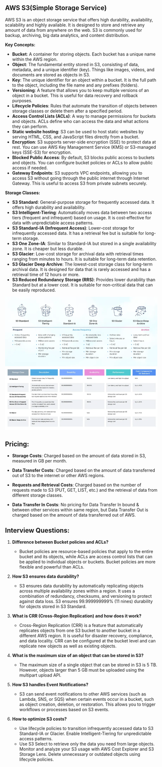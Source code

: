 ## AWS S3(Simple Storage Service)

AWS S3 is an object storage service that offers high durability, availability, scalability and highly available. It is designed to store and retrieve any amount of data from anywhere on the web. S3 is commonly used for backup, archiving, big data analytics, and content distribution.

**Key Concepts:**
- **Bucket**: A container for storing objects. Each bucket has a unique name within the AWS region.
- **Object**: The fundamental entity stored in S3, consisting of data, metadata, and a unique identifier (key). Things like images, videos, and documents are stored as objects in S3.
- **Key**: The unique identifier for an object within a bucket. It is the full path to the object, including the file name and any prefixes (folders).
- **Versioning**: A feature that allows you to keep multiple versions of an object in a bucket. This is useful for data recovery and rollback purposes.
- **Lifecycle Policies**: Rules that automate the transition of objects between storage classes or delete them after a specified period.
- **Access Control Lists (ACLs)**: A way to manage permissions for buckets and objects. ACLs define who can access the data and what actions they can perform.
- **Static website hosting**: S3 can be used to host static websites by serving HTML, CSS, and JavaScript files directly from a bucket.
- **Encryption**: S3 supports server-side encryption (SSE) to protect data at rest. You can use AWS Key Management Service (KMS) or S3-managed keys (SSE-S3) for encryption.
- **Blocked Public Access**: By default, S3 blocks public access to buckets and objects. You can configure bucket policies or ACLs to allow public access if needed.
- **Gateway Endpoints**: S3 supports VPC endpoints, allowing you to access S3 without going through the public internet through Internet Gateway. This is useful to access S3 from private subnets securely.

**Storage Classes:**
- **S3 Standard**: General-purpose storage for frequently accessed data. It offers high durability and availability.
- **S3 Intelligent-Tiering**: Automatically moves data between two access tiers (frequent and infrequent) based on usage. It is cost-effective for data with unpredictable access patterns.
- **S3 Standard-IA (Infrequent Access)**: Lower-cost storage for infrequently accessed data. It has a retrieval fee but is suitable for long-term storage.
- **S3 One Zone-IA**: Similar to Standard-IA but stored in a single availability zone. It is cheaper but less durable.
- **S3 Glacier**: Low-cost storage for archival data with retrieval times ranging from minutes to hours. It is suitable for long-term data retention.
- **S3 Glacier Deep Archive**: The lowest-cost storage class for long-term archival data. It is designed for data that is rarely accessed and has a retrieval time of 12 hours or more.
- **S3 Reduced Redundancy Storage (RRS)**: Provides lower durability than Standard but at a lower cost. It is suitable for non-critical data that can be easily reproduced.

![alt text](image.png)
![alt text](image-1.png)

## Pricing:
- **Storage Costs**: Charged based on the amount of data stored in S3, measured in GB per month.
- **Data Transfer Costs**: Charged based on the amount of data transferred out of S3 to the internet or other AWS regions.

- **Requests and Retrieval Costs**: Charged based on the number of requests made to S3 (PUT, GET, LIST, etc.) and the retrieval of data from different storage classes.
- **Data Transfer In Costs**: No pricing for Data Transfer In bound & between other services within same region, but Data Transfer Out is charged based on the amount of data transferred out of AWS.

## Interview Questions:
1. **Difference between Bucket policies and ACLs?**
   - Bucket policies are resource-based policies that apply to the entire bucket and its objects, while ACLs are access control lists that can be applied to individual objects or buckets. Bucket policies are more flexible and powerful than ACLs.

2. **How S3 ensures data durability?**
   - S3 ensures data durability by automatically replicating objects across multiple availability zones within a region. It uses a combination of redundancy, checksums, and versioning to protect against data loss. S3 ensures 99.999999999% (11 nines) durability for objects stored in S3 Standard.

3. **What is CRR (Cross-Region Replication) and how does it work?**
   - Cross-Region Replication (CRR) is a feature that automatically replicates objects from one S3 bucket to another bucket in a different AWS region. It is useful for disaster recovery, compliance, and data locality. CRR can be configured at the bucket level and can replicate new objects as well as existing objects.

4. **What is the maximum size of an object that can be stored in S3?**
   - The maximum size of a single object that can be stored in S3 is 5 TB. However, objects larger than 5 GB must be uploaded using the multipart upload API.

5. **How S3 handles Event Notifications?**
   - S3 can send event notifications to other AWS services (such as Lambda, SNS, or SQS) when certain events occur in a bucket, such as object creation, deletion, or restoration. This allows you to trigger workflows or processes based on S3 events.

6. **How to optimize S3 costs?**
   - Use lifecycle policies to transition infrequently accessed data to S3 Standard-IA or Glacier. Enable Intelligent-Tiering for unpredictable access patterns.
   - Use S3 Select to retrieve only the data you need from large objects. Monitor and analyze your S3 usage with AWS Cost Explorer and S3 Storage Lens. Delete unnecessary or outdated objects using lifecycle policies.
